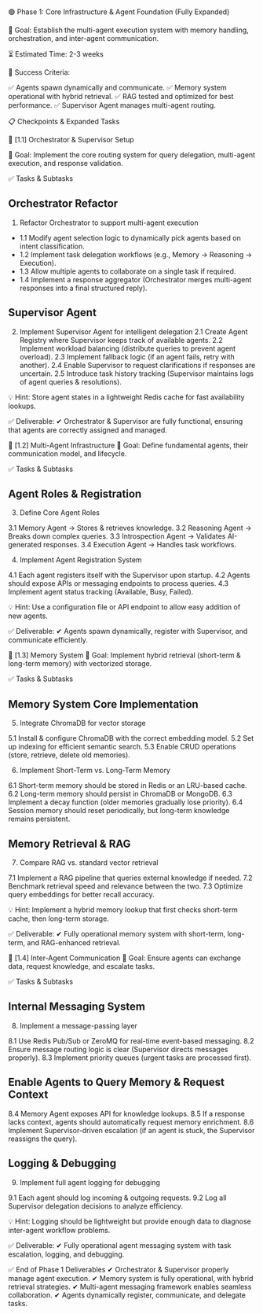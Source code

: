 🟢 Phase 1: Core Infrastructure & Agent Foundation (Fully Expanded)

🔹 Goal: Establish the multi-agent execution system with memory handling, orchestration, and inter-agent communication.

⏳ Estimated Time: 2-3 weeks

🎯 Success Criteria:

✅ Agents spawn dynamically and communicate.
✅ Memory system operational with hybrid retrieval.
✅ RAG tested and optimized for best performance.
✅ Supervisor Agent manages multi-agent routing.

📋 Checkpoints & Expanded Tasks

📌 [1.1] Orchestrator & Supervisor Setup

🔹 Goal: Implement the core routing system for query delegation, multi-agent execution, and response validation.

✅ Tasks & Subtasks

## Orchestrator Refactor
1. Refactor Orchestrator to support multi-agent execution

- 1.1 Modify agent selection logic to dynamically pick agents based on intent classification.
- 1.2 Implement task delegation workflows (e.g., Memory → Reasoning → Execution).
- 1.3 Allow multiple agents to collaborate on a single task if required.
- 1.4 Implement a response aggregator (Orchestrator merges multi-agent responses into a final structured reply).

## Supervisor Agent
 2. Implement Supervisor Agent for intelligent delegation
   2.1 Create Agent Registry where Supervisor keeps track of available agents.
   2.2 Implement workload balancing (distribute queries to prevent agent overload).
   2.3 Implement fallback logic (if an agent fails, retry with another).
   2.4 Enable Supervisor to request clarifications if responses are uncertain.
   2.5 Introduce task history tracking (Supervisor maintains logs of agent queries & resolutions).

💡 Hint: Store agent states in a lightweight Redis cache for fast availability lookups.

✅ Deliverable:
✔ Orchestrator & Supervisor are fully functional, ensuring that agents are correctly assigned and managed.

📌 [1.2] Multi-Agent Infrastructure
🔹 Goal: Define fundamental agents, their communication model, and lifecycle.

✅ Tasks & Subtasks

## Agent Roles & Registration
 3. Define Core Agent Roles

   3.1 Memory Agent → Stores & retrieves knowledge.
   3.2 Reasoning Agent → Breaks down complex queries.
   3.3 Introspection Agent → Validates AI-generated responses.
   3.4 Execution Agent → Handles task workflows.
 
 4. Implement Agent Registration System

   4.1 Each agent registers itself with the Supervisor upon startup.
   4.2 Agents should expose APIs or messaging endpoints to process queries.
   4.3 Implement agent status tracking (Available, Busy, Failed).

💡 Hint: Use a configuration file or API endpoint to allow easy addition of new agents.

✅ Deliverable:
✔ Agents spawn dynamically, register with Supervisor, and communicate efficiently.

📌 [1.3] Memory System
🔹 Goal: Implement hybrid retrieval (short-term & long-term memory) with vectorized storage.

✅ Tasks & Subtasks

## Memory System Core Implementation
 5. Integrate ChromaDB for vector storage

   5.1 Install & configure ChromaDB with the correct embedding model.
   5.2 Set up indexing for efficient semantic search.
   5.3 Enable CRUD operations (store, retrieve, delete old memories).
 
 6. Implement Short-Term vs. Long-Term Memory

   6.1 Short-term memory should be stored in Redis or an LRU-based cache.
   6.2 Long-term memory should persist in ChromaDB or MongoDB.
   6.3 Implement a decay function (older memories gradually lose priority).
   6.4 Session memory should reset periodically, but long-term knowledge remains persistent.

## Memory Retrieval & RAG
 7. Compare RAG vs. standard vector retrieval

   7.1 Implement a RAG pipeline that queries external knowledge if needed.
   7.2 Benchmark retrieval speed and relevance between the two.
   7.3 Optimize query embeddings for better recall accuracy.

💡 Hint: Implement a hybrid memory lookup that first checks short-term cache, then long-term storage.

✅ Deliverable:
✔ Fully operational memory system with short-term, long-term, and RAG-enhanced retrieval.

📌 [1.4] Inter-Agent Communication
🔹 Goal: Ensure agents can exchange data, request knowledge, and escalate tasks.

✅ Tasks & Subtasks

## Internal Messaging System
 8. Implement a message-passing layer

   8.1 Use Redis Pub/Sub or ZeroMQ for real-time event-based messaging.
   8.2 Ensure message routing logic is clear (Supervisor directs messages properly).
   8.3 Implement priority queues (urgent tasks are processed first).

## Enable Agents to Query Memory & Request Context

   8.4 Memory Agent exposes API for knowledge lookups.
   8.5 If a response lacks context, agents should automatically request memory enrichment.
   8.6 Implement Supervisor-driven escalation (if an agent is stuck, the Supervisor reassigns the query).

## Logging & Debugging
 9. Implement full agent logging for debugging

   9.1 Each agent should log incoming & outgoing requests.
   9.2 Log all Supervisor delegation decisions to analyze efficiency.

💡 Hint: Logging should be lightweight but provide enough data to diagnose inter-agent workflow problems.

✅ Deliverable:
✔ Fully operational agent messaging system with task escalation, logging, and debugging.

✅ End of Phase 1 Deliverables
✔ Orchestrator & Supervisor properly manage agent execution.
✔ Memory system is fully operational, with hybrid retrieval strategies.
✔ Multi-agent messaging framework enables seamless collaboration.
✔ Agents dynamically register, communicate, and delegate tasks.